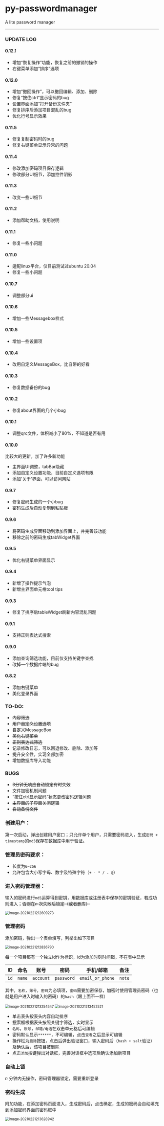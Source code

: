 # py-passwordmanager
A lite password manager

------

### UPDATE LOG

#### 0.12.1

*   增加“恢复操作”功能，恢复之前的撤销的操作
*   右键菜单添加“排序”选项

#### 0.12.0

*   增加“撤回操作”，可以撤回编辑、添加、删除
*   修复“按住ctrl”显示密码的bug
*   设置界面添加“打开备份文件夹”
*   修复排序后添加项目混乱的bug
*   优化行号显示效果

#### 0.11.5

*   修复复制密码时的bug
*   修复右键菜单显示异常的问题

#### 0.11.4

*   修改添加密码项目保存逻辑
*   修改部分UI细节，添加控件阴影

#### 0.11.3

*   改变一些UI细节

#### 0.11.2

*   添加帮助文档，使用说明

#### 0.11.1

*   修复一些小问题

#### 0.11.0

*   适配linux平台，仅目前测试过ubuntu 20.04
*   修复一些小问题

#### 0.10.7

*   调整部分ui

#### 0.10.6

*   增加一些Messagebox样式

#### 0.10.5

*   增加一些设置项

#### 0.10.4

*   改用自定义MessageBox，比自带的好看

#### 0.10.3

*   修复数据备份的bug

#### 0.10.2

*   修复about界面的几个小bug

#### 0.10.1

*   调整qrc文件，体积减小了80%，不知道是否有用

#### 0.10.0

比较大的更新，加了许多新功能
*   主界面UI调整，tabBar隐藏
*   添加自定义设置功能，目前自定义选项有限
*   添加'关于'界面，可以访问网站

#### 0.9.7

*   修复密码生成的一个小bug
*   密码生成后自动复制到粘贴板

#### 0.9.6

*   将密码生成界面移动到添加界面上，并完善该功能
*   移除之前的密码生成tabWidget界面

#### 0.9.5

*   优化右键菜单界面显示

#### 0.9.4

*   新增了操作提示气泡
*   新增主界面单元格tool tips

#### 0.9.3

*   修复了排序后tableWidget刷新内容混乱问题

#### 0.9.1

*   支持正则表达式搜索

#### 0.9.0

*   添加查询筛选功能，目前仅支持关键字查找
*   改掉一个数据库端的bug

#### 0.8.2

*   添加右键菜单
*   美化登录界面

### TO-DO:

*   ~~内容筛选~~
*   ~~用户自定义设置选项~~
*   ~~自定义MessageBox~~
*   ~~美化右键菜单~~
*   ~~正则表达式筛选~~
*   记录修改日志，可以回退修改、删除、添加等
*   提升安全性，实现全部加密
*   增加数据库导入功能

### BUGS

*   ~~3分钟无响应自动锁定有时失效~~
*   文件加密机制问题
*   “按住ctrl显示密码”状态更改密码逻辑问题
*   ~~主界面的子界面关闭逻辑~~
*   ~~自动备份文件~~

### 创建用户：

第一次启动，弹出创建用户窗口；只允许单个用户，只需要密码进入，生成`密码 + timestamp`的`md5`保存在数据库中用于验证。

### 管理员密码要求：

*   长度为`6~256`
*   允许包含大小写字母、数字及特殊字符（`+ - * / . @`）

### 进入密码管理器：

输入的密码进行`md5`运算得到密钥，用数据库或注册表中保存的密钥验证，若成功则进入；~~否则在$n$ 次失败后锁定（或者删库）~~

<img src="readme\image-20210129013101290.png" alt="image-20210221212609273" style="zoom:80%;" align="center"/>

### 管理密码

添加密码，弹出一个表单填写，列举出如下项目

<img src="readme\image-20210129013231793.png" alt="image-20210221212836790" style="zoom:80%;" align="center"/>

每一个项目都有一个独立id作为标识，id为添加时刻时间戳，不在表中显示

|  ID  | 命名   | 账号      | 密码       | 手机/邮箱        | 备注   |
| :--: | ------ | --------- | ---------- | ---------------- | ------ |
| `id` | `name` | `account` | `password` | `email_or_phone` | `note` |

其中，`名称`，`账号`，`密码`为必填项，`密码`需要加密保存，加密时使用管理员密码（也就是用户进入时输入的密码）的`hash`（跟上面不一样）

<img src="readme\image-20210129013402419.png" alt="image-20210221213254547" style="zoom:80%;" align="center"/>

<img src="readme\image-20210129013436890.png" alt="image-20210221213452521" style="zoom:80%;" align="center"/>

*   单击表头按表头内容自动排序
*   搜索框根据表头按照关键字筛选，实时显示
*   `名称`，`账号`，`邮箱/电话`在双击单元格后可编辑
*   密码默认显示`******`，不可编辑，点击`查看`之后显示可编辑
*   操作栏为`删除`按钮，点击后弹出验证窗口，输入密码后（`hash + salt`验证）及确认后，该项目被删除
*   点击`添加`按键弹出对话框，完善对话框中选项后确认添加新项目

### 自动上锁

$n$ 分钟内无操作，密码管理器锁定，需要重新登录

### 密码生成

附加功能，在添加密码页面进入，生成密码后，点击确定，生成的密码会自动填充到添加密码界面的密码框中

<img src="readme\image-20210131165245145.png" alt="image-20210221213628942" style="zoom:80%;" align="center"/>

